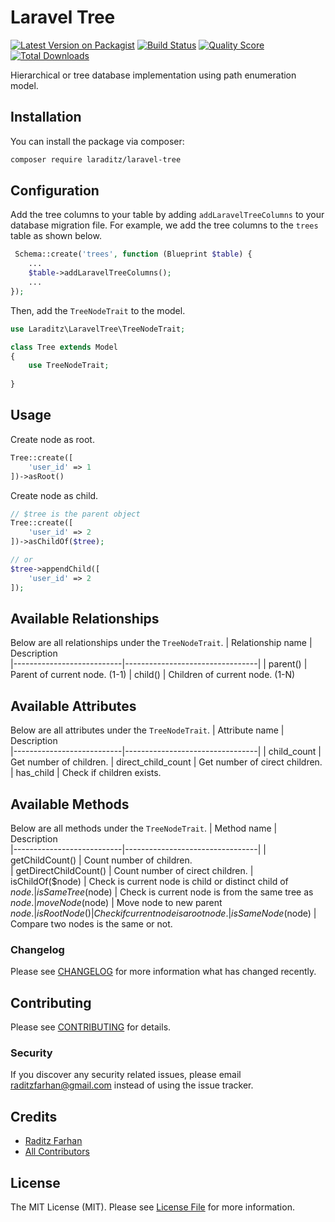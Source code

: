 # Laravel Tree

[![Latest Version on Packagist](https://img.shields.io/packagist/v/laraditz/laravel-tree.svg?style=flat-square)](https://packagist.org/packages/laraditz/laravel-tree)
[![Build Status](https://img.shields.io/travis/laraditz/laravel-tree/master.svg?style=flat-square)](https://travis-ci.org/laraditz/laravel-tree)
[![Quality Score](https://img.shields.io/scrutinizer/g/laraditz/laravel-tree.svg?style=flat-square)](https://scrutinizer-ci.com/g/laraditz/laravel-tree)
[![Total Downloads](https://img.shields.io/packagist/dt/laraditz/laravel-tree.svg?style=flat-square)](https://packagist.org/packages/laraditz/laravel-tree)

Hierarchical or tree database implementation using path enumeration model.

## Installation

You can install the package via composer:

```bash
composer require laraditz/laravel-tree
```

## Configuration

Add the tree columns to your table by adding `addLaravelTreeColumns` to your database migration file.
For example, we add the tree columns to the `trees` table as shown below.
``` php
 Schema::create('trees', function (Blueprint $table) {
    ...
    $table->addLaravelTreeColumns();
    ...
});
```

Then, add the `TreeNodeTrait` to the model.
``` php
use Laraditz\LaravelTree\TreeNodeTrait;

class Tree extends Model
{
    use TreeNodeTrait;
    
}
```

## Usage

Create node as root.
``` php
Tree::create([
    'user_id' => 1
])->asRoot()
```

Create node as child.
``` php
// $tree is the parent object
Tree::create([
    'user_id' => 2
])->asChildOf($tree);

// or
$tree->appendChild([
    'user_id' => 2
]);
```

## Available Relationships

Below are all relationships under the `TreeNodeTrait`.
| Relationship name         | Description  
|---------------------------|---------------------------------|
| parent()                  | Parent of current node. (1-1)
| child()                   | Children of current node. (1-N)

## Available Attributes

Below are all attributes under the `TreeNodeTrait`.
| Attribute name            | Description  
|---------------------------|---------------------------------|
| child_count               | Get number of children. 
| direct_child_count        | Get number of cirect children.
| has_child                 | Check if children exists.


## Available Methods

Below are all methods under the `TreeNodeTrait`.
| Method name               | Description  
|---------------------------|---------------------------------|
| getChildCount()           | Count number of children.  
| getDirectChildCount()     | Count number of cirect children.
| isChildOf($node)          | Check is current node is child or distinct child of $node.
| isSameTree($node)         | Check is current node is from the same tree as $node.
| moveNode($node)           | Move node to new parent $node.
| isRootNode()              | Check if current node is a root node.
| isSameNode($node)         | Compare two nodes is the same or not.

### Changelog

Please see [CHANGELOG](CHANGELOG.md) for more information what has changed recently.

## Contributing

Please see [CONTRIBUTING](CONTRIBUTING.md) for details.

### Security

If you discover any security related issues, please email raditzfarhan@gmail.com instead of using the issue tracker.

## Credits

- [Raditz Farhan](https://github.com/laraditz)
- [All Contributors](../../contributors)

## License

The MIT License (MIT). Please see [License File](LICENSE.md) for more information.